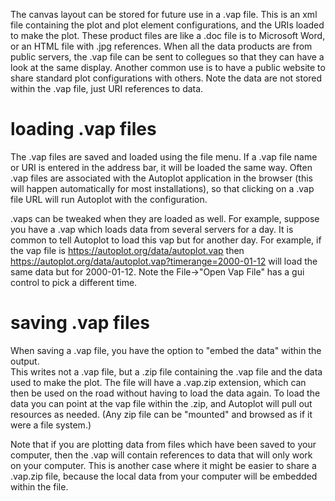 The canvas layout can be stored for future use in a .vap file.  This is an xml file 
containing the plot and plot element configurations, and the URIs loaded to make 
the plot.  These product files are like a .doc file is to Microsoft Word, or 
an HTML file with .jpg references.  When all the data products are from public 
servers, the .vap file can be sent to collegues so that they can have a look at the 
same display.  Another common use is to have a public website to share standard 
plot configurations with others.  Note the data are not stored within the .vap file,
just URI references to data.

# loading .vap files
The .vap files are saved and loaded using the file menu.  If a .vap file name or URI
is entered in the address bar, it will be loaded the same way.  Often .vap files
are associated with the Autoplot application in the browser (this will happen automatically
for most installations), so that clicking on a .vap file URL will run Autoplot with the
configuration. 

.vaps can be tweaked when they are loaded as well.  For example, suppose you have a
.vap which loads data from several servers for a day.  It is common to tell Autoplot
to load this vap but for another day.  For example, if the vap file is 
https://autoplot.org/data/autoplot.vap then https://autoplot.org/data/autoplot.vap?timerange=2000-01-12
will load the same data but for 2000-01-12.  Note the File&rarr;"Open Vap File" has 
a gui control to pick a different time.

# saving .vap files
When saving a .vap file, you have the option to "embed the data" within the output.  
This writes not a .vap file, but a .zip file containing the .vap file and the data used
to make the plot.  The file will have a .vap.zip extension, which can then be used on the road 
without having to load the data again.  To load the data you can point at the 
vap file within the .zip, and Autoplot will pull out resources as needed.  (Any zip file
can be "mounted" and browsed as if it were a file system.)

Note that if you are plotting data from files which have been saved to your computer,
then the .vap will contain references to data that will only work on your computer.  This
is another case where it might be easier to share a .vap.zip file, because the local
data from your computer will be embedded within the file.


